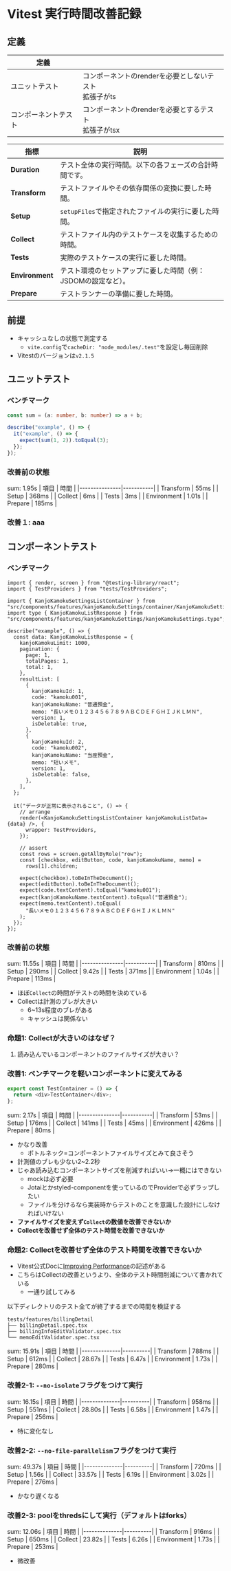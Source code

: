 # Vitest 実行時間改善記録

## 定義

| 定義 |  |
| ---- | ---- |
| ユニットテスト | コンポーネントのrenderを必要としないテスト<br>拡張子がts |
| コンポーネントテスト | コンポーネントのrenderを必要とするテスト<br>拡張子がtsx |

| 指標            | 説明                                                          |
| --------------- | ------------------------------------------------------------- |
| **Duration**    | テスト全体の実行時間。以下の各フェーズの合計時間です。        |
| **Transform**   | テストファイルやその依存関係の変換に要した時間。              |
| **Setup**       | `setupFiles`で指定されたファイルの実行に要した時間。          |
| **Collect**     | テストファイル内のテストケースを収集するための時間。          |
| **Tests**       | 実際のテストケースの実行に要した時間。                        |
| **Environment** | テスト環境のセットアップに要した時間（例：JSDOMの設定など）。 |
| **Prepare**     | テストランナーの準備に要した時間。                            |


## 前提

- キャッシュなしの状態で測定する
  - `vite.config`で`cacheDir: "node_modules/.test"`を設定し毎回削除
- Vitestのバージョンは`v2.1.5`
## ユニットテスト

### ベンチマーク

```ts
const sum = (a: number, b: number) => a + b;

describe("example", () => {
  it("example", () => {
    expect(sum(1, 2)).toEqual(3);
  });
});
```

### 改善前の状態
sum: 1.95s 
| 項目          | 時間      |
|---------------|-----------|
| Transform     | 55ms      |
| Setup         | 368ms     |
| Collect       | 6ms       |
| Tests         | 3ms       |
| Environment   | 1.01s     |
| Prepare       | 185ms     |

### 改善１: aaa

## コンポーネントテスト

### ベンチマーク

```tsx
import { render, screen } from "@testing-library/react";
import { TestProviders } from "tests/TestProviders";

import { KanjoKamokuSettingsListContainer } from "src/components/features/kanjoKamokuSettings/container/KanjoKamokuSettingsListContainer";
import type { KanjoKamokuListResponse } from "src/components/features/kanjoKamokuSettings/kanjoKamokuSettings.type";

describe("example", () => {
  const data: KanjoKamokuListResponse = {
    kanjoKamokuLimit: 1000,
    pagination: {
      page: 1,
      totalPages: 1,
      total: 1,
    },
    resultList: [
      {
        kanjoKamokuId: 1,
        code: "kamoku001",
        kanjoKamokuName: "普通預金",
        memo: "長いメモ０１２３４５６７８９ＡＢＣＤＥＦＧＨＩＪＫＬＭＮ",
        version: 1,
        isDeletable: true,
      },
      {
        kanjoKamokuId: 2,
        code: "kamoku002",
        kanjoKamokuName: "当座預金",
        memo: "短いメモ",
        version: 1,
        isDeletable: false,
      },
    ],
  };

  it("データが正常に表示されること", () => {
    // arrange
    render(<KanjoKamokuSettingsListContainer kanjoKamokuListData={data} />, {
      wrapper: TestProviders,
    });

    // assert
    const rows = screen.getAllByRole("row");
    const [checkbox, editButton, code, kanjoKamokuName, memo] =
      rows[1].children;

    expect(checkbox).toBeInTheDocument();
    expect(editButton).toBeInTheDocument();
    expect(code.textContent).toEqual("kamoku001");
    expect(kanjoKamokuName.textContent).toEqual("普通預金");
    expect(memo.textContent).toEqual(
      "長いメモ０１２３４５６７８９ＡＢＣＤＥＦＧＨＩＪＫＬＭＮ"
    );
  });
});
```

### 改善前の状態
sum: 11.55s
| 項目          | 時間      |
|---------------|-----------|
| Transform     | 810ms     |
| Setup         | 290ms     |
| Collect       | 9.42s     |
| Tests         | 371ms     |
| Environment   | 1.04s     |
| Prepare       | 113ms     |

- ほぼ`Collect`の時間がテストの時間を決めている
- Collectは計測のブレが大きい
  - 6~13s程度のブレがある
  - キャッシュは関係ない

### 命題1: **Collect**が大きいのはなぜ？
1. 読み込んでいるコンポーネントのファイルサイズが大きい？

### 改善1: ベンチマークを軽いコンポーネントに変えてみる

```ts
export const TestContainer = () => {
  return <div>TestContainer</div>;
};
```

sum: 2.17s
| 項目          | 時間      |
|---------------|-----------|
| Transform     | 53ms      |
| Setup         | 176ms     |
| Collect       | 141ms     |
| Tests         | 45ms      |
| Environment   | 426ms     |
| Prepare       | 80ms      |

- かなり改善
  - ボトルネック=コンポーネントファイルサイズとみて良さそう
- 計測値のブレも少ない2~2.2秒
- じゃあ読み込むコンポーネントサイズを削減すればいい→一概にはできない
  - mockは必ず必要
  - Jotaiとかstyled-componentを使っているのでProviderで必ずラップしたい
  - ファイルを分けるなら実装時からテストのことを意識した設計にしなければいけない
- **ファイルサイズを変えず`Collect`の数値を改善できないか**
- **Collectを改善せず全体のテスト時間を改善できないか**

### 命題2: Collectを改善せず全体のテスト時間を改善できないか
- Vitest公式Docに[Improving Performance](https://vitest.dev/guide/improving-performance)の記述がある
- こちらはCollectの改善というより、全体のテスト時間削減について書かれている
  - 一通り試してみる

以下ディレクトリのテスト全てが終了するまでの時間を検証する

```text
tests/features/billingDetail
├── billingDetail.spec.tsx
├── billingInfoEditValidator.spec.tsx
└── memoEditValidator.spec.tsx
```

sum: 15.91s
| 項目         | 時間     |
|--------------|----------|
| Transform    | 788ms    |
| Setup        | 612ms    |
| Collect      | 28.67s   |
| Tests        | 6.47s    |
| Environment  | 1.73s    |
| Prepare      | 280ms    |

### 改善2-1: `--no-isolate`フラグをつけて実行

sum: 16.15s
| 項目         | 時間     |
|--------------|----------|
| Transform    | 958ms    |
| Setup        | 551ms    |
| Collect      | 28.80s   |
| Tests        | 6.58s    |
| Environment  | 1.47s    |
| Prepare      | 256ms    |

- 特に変化なし

### 改善2-2: `--no-file-parallelism`フラグをつけて実行

sum: 49.37s
| 項目         | 時間     |
|--------------|----------|
| Transform    | 720ms    |
| Setup        | 1.56s    |
| Collect      | 33.57s   |
| Tests        | 6.19s    |
| Environment  | 3.02s    |
| Prepare      | 276ms    |

- かなり遅くなる

### 改善2-3: poolをthredsにして実行（デフォルトはforks）

sum: 12.06s
| 項目         | 時間     |
|--------------|----------|
| Transform    | 916ms    |
| Setup        | 650ms    |
| Collect      | 23.82s   |
| Tests        | 6.26s    |
| Environment  | 1.73s    |
| Prepare      | 253ms    |

- 微改善
